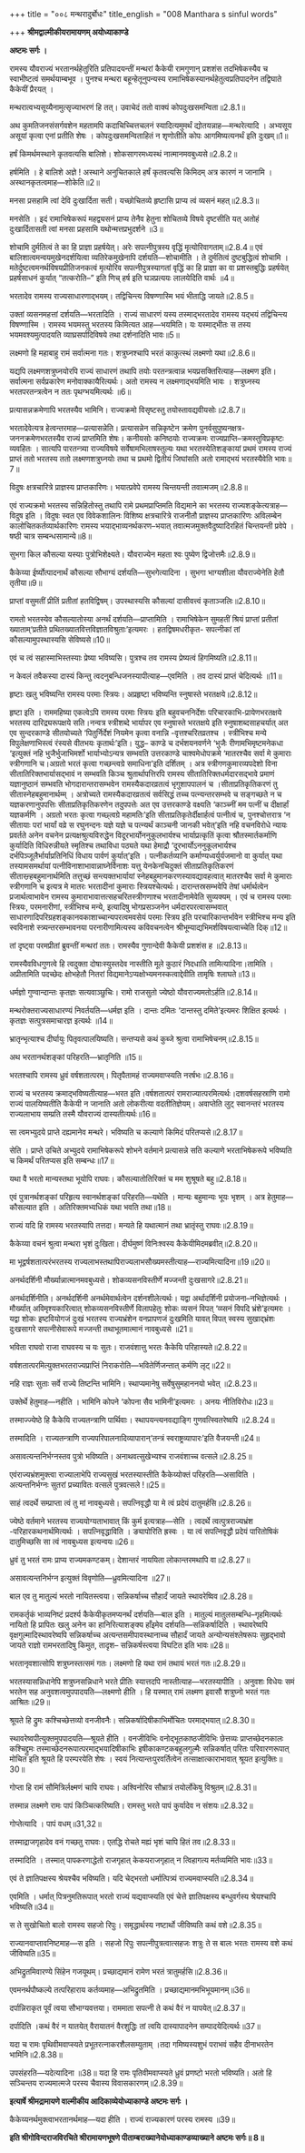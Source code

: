 +++
title = "००८ मन्थरादुर्बोधः"
title_english = "008 Manthara s sinful words"

+++
**श्रीमद्वाल्मीकीयरामायणम् अयोध्याकाण्डे**

**अष्टमः सर्गः ।**

 रामस्य यौवराज्यं भरतानर्थहेतुरिति प्रतिपादयन्तीं मन्थरां कैकेयी रामगुणान् प्रशशंस तदभिषेकस्यैव च स्वाभीष्टत्वं समर्थयाम्बभूव । पुनश्च मन्थरा बहून्हेतूनुपन्यस्य रामाभिषेकस्यानर्थहेतुत्वप्रतिपादनेन तद्विघाते कैकेयीं प्रैरयत् ।

मन्थरात्वभ्यसूय्यैनामुत्सृज्याभरणं हि तत्। उवाचेदं ततो वाक्यं कोपदुःखसमन्विता॥2.8.1॥

अथ कुमतिजनसंसर्गवशेन महतामपि कदाचिच्चित्तचलनं स्यादित्यमुमर्थं द्योतयन्नाह—मन्थरेत्यादि । अभ्यसूय असूयां कृत्वा एनां प्रतीति शेषः । कोपदुःखसमन्विताहितं न शृणोतीति कोपः आगमिष्यत्यनर्थं इति दुःखम्॥1॥

हर्षं किमर्थमस्थाने कृतवत्यसि बालिशे। शोकसागरमध्यस्थं नात्मानमवबुध्यसे॥2.8.2॥

हर्षमिति । हे बालिशे अज्ञे ! अस्थाने अनुचितकाले हर्षं कृतवत्यसि किमिदम् अत्र कारणं न जानामि । अस्थानकृतत्वमाह—शोकेति॥2॥

मनसा प्रसहामि त्वां देवि दुःखार्दिता सती। यच्छोचितव्ये हृष्टासि प्राप्य त्वं व्यसनं महत्॥2.8.3॥

मनसेति । इदं रामाभिषेकरूपं महद्व्यसनं प्राप्य तेनैव हेतुना शोचितव्ये विषये दृष्टसीति यत् अतोहं दुःखार्दितासती त्वां मनसा प्रहसामि यथोन्मत्तप्रभुदर्शने ॥3॥

शोचामि दुर्मतित्वं ते का हि प्राज्ञा प्रहर्षयेत्। अरेः सपत्नीपुत्रस्य वृद्धिं मृत्योरिवागताम्॥2.8.4॥ एवं बालिशात्वमन्वयमुखेनदर्शयित्वा व्यतिरेकमुखेनापि दर्शयति—शोचामीति । ते दुर्मतित्वं दुष्टबुद्धित्वं शोचामि । मतेर्दुष्टत्वमनर्थविषयप्रीतिजनकत्वं मृत्योरिव सपत्नीपुत्रस्यागतां वृद्धिं का हि प्राज्ञा का वा प्रशस्तबुद्धिः प्रहर्षयेत् प्रहर्षसाधनं कुर्यात् “तत्करोति–” इति णिच् हर्ष इति घञप्रत्ययः लालयेदिति वार्थः ॥4॥

भरतादेव रामस्य राज्यसाधारणाद्भयम्। तद्विचिन्त्य विषण्णास्मि भयं भीताद्धि जायते॥2.8.5॥

उक्तां व्यसनमहत्तां दर्शयति—भरतादिति । राज्यं साधारणं यस्य तस्माद्भरतादेव रामस्य यद्भयं तद्विचिन्त्य विषण्णास्मि । रामस्य भयमस्तु भरतस्य किमित्यत आह—भयमिति। यः यस्माद्भीतः स तस्य भयमवश्यमुत्पादयति व्याघ्रसर्पादिविषये तथा दर्शनादिति भावः॥5॥

लक्ष्मणो हि महाबाहु रामं सर्वात्मना गतः। शत्रुघ्नश्चापि भरतं काकुत्स्थं लक्ष्मणो यथा॥2.8.6॥

यद्यपि लक्ष्मणशत्रुघ्नयोरपि राज्यं साधारणं तथापि तयोः परतन्त्रत्वान्न भयप्रसक्तिरित्याह—लक्ष्मण इति। सर्वात्मना सर्वप्रकारेण मनोवाक्कायैरित्यर्थः। अतो रामस्य न लक्ष्मणाद्भयमिति भावः । शत्रुघ्नस्य भरतपरतन्त्रत्वेन न ततः पृथग्भयमित्यर्थः ॥6॥

प्रत्यासन्नक्रमेणापि भरतस्यैव भामिनि। राज्यक्रमो विसृष्टस्तु तयोस्तावद्यवीयसोः॥2.8.7॥

भरतादेवेत्यत्र हेत्वन्तरमाह—प्रत्यासन्नेति। प्रत्यासन्नेन सन्निकृष्टेन क्रमेण पुनर्वसुपुष्यनक्षत्र- जननक्रमेणभरतस्यैव राज्यं प्राप्तमिति शेषः। कनीयसोः कनिष्ठयोः राज्यक्रमः राज्यप्राप्ति–क्रमस्तुविप्रकृष्टः व्यवहितः । सात्यपि पारतन्त्र्या राज्यविषये सर्वेषामभिलाषस्तुल्यः यथा भरतस्येतिशङ्कायां प्रथमं रामस्य राज्यं प्राप्तं ततो भरतस्य ततो लक्ष्मणशत्रुघ्नयोः तथा च प्रथमो द्वितीयं जिघांसति अतो रामाद्भयं भरतस्यैवेति भावः॥7॥

विदुषः क्षत्रचारित्रे प्राज्ञस्य प्राप्तकारिणः। भयात्प्रवेपे रामस्य चिन्तयन्ती तवात्मजम्॥2.8.8॥

एवं राज्यक्रमो भरतस्य सन्निहितोस्तु तथापि रामे प्रथमप्राप्तिमति विद्यमाने का भरतस्य राज्यशङ्केत्यत्राह—विदुष इति । विदुषः स्वत एव विवेकशालिनः विशिष्य क्षत्रचारित्रे राजनीतौ प्राज्ञस्य प्राप्तकारिणः अविलम्बेन कालोचितकर्तव्यार्थकारिणः रामस्य भयाद्भाव्यनर्थकरण–भयात् तवात्मजमुक्तवैदुष्यादिरहितं चिन्तयन्ती प्रवेपे । षष्ठी चात्र सम्बन्धसामान्ये॥8॥

सुभगा किल कौसल्या यस्याः पुत्रोभिशेक्ष्यते। यौवराज्येन महता श्वः पुष्येण द्विजोत्तमैः॥2.8.9॥

कैकेय्या ईर्ष्योत्पादनार्थं कौसल्या सौभाग्यं दर्शयति—सुभगेत्यादिना । सुभगा भाग्यशीला यौवराज्येनेति हेतौ तृतीया॥9॥

प्राप्तां वसुमतीं प्रीतिं प्रतीतां हतविद्विषम्। उपस्थास्यसि कौसल्यां दासीवत्त्वं कृताञ्जलिः॥2.8.10॥

रामतो भरतस्येव कौसल्यातोस्या अनर्थं दर्शयति—प्राप्तामिति । रामाभिषेकेन सुमहतीं श्रियं प्राप्तां प्रतीतां ख्याताम्‘प्रतीते प्रथितख्यातवित्तविज्ञातविश्रुताः’इत्यमरः । हतद्विषमधरीकृत- सपत्नीकां तां कौसल्यामुपस्थास्यसि सेविष्यसे॥10॥

एवं च त्वं सहास्माभिस्तस्याः प्रेष्या भविष्यसि। पुत्रश्च तव रामस्य प्रेष्यत्वं हिगमिष्यति॥2.8.11॥

न केवलं तवैकस्या दास्यं किन्तु त्वदनुबन्धिजनस्यापीत्याह—एवमिति । तव दास्यं प्राप्तं चेदित्यर्थः ॥11॥

हृष्टाः खलु भविष्यन्ति रामस्य परमाः स्त्रियः। अप्रहृष्टा भविष्यन्ति स्नुषास्ते भरतक्षये॥2.8.12॥

हृष्टा इति । राममहिष्या एकत्वेऽपि रामस्य परमाः स्त्रियः इति बहुवचननिर्देशः परिचारकाभि-प्रायेणभरतक्षये भरतस्य दारिद्र्यरूपक्षये सति।नन्वत्र स्त्रीशब्दे भार्यापर एव स्नुषास्ते भरतक्षये इति स्नुषाशब्दसाहचर्यात् अत एव सुन्दरकाण्डे सीतयोच्यते ‘पितुर्निर्देशं नियमेन कृत्वा वनान्नि -वृत्तश्चरितव्रतश्च । स्त्रीभिश्च मन्ये विपुलेक्षणाभिस्त्वं रंस्यसे वीतभयः कृतार्थः’इति। युद्ध– काण्डे च दर्भशयनवर्णने ‘भुजैः रीणामभिमृष्टमनेकधा ‘इत्युक्तं नहि भुजैर्भुजाभिमर्शो भार्याभ्योऽन्यत्र सम्भवति उत्तरकाण्डे चाश्वमेधोपक्रमे ‘मातरश्चैव सर्वा मे कुमाराः स्त्रीगणानि च।अग्रतो भरतं कृत्वा गच्छन्त्वग्रे समाधिना’इति दर्शितम् । अत्र स्त्रीगणकुमारव्यपदेशो विना सीतातिरिक्तभार्यासद्भावं न सम्भवति किञ्च श्रुतार्थापत्तिरपि रामस्य सीतातिरिक्तधर्मदारसद्भावे प्रमाणं यज्ञानुष्ठानं सम्भवति भोगदारान्तरासम्भवेन रामस्यैकदारव्रतत्वं भृगुशापपालनं च ।सीताप्रतिकृतिकरणं तु सीतास्नेहबहुमानार्थम्म् । अत्रोच्यते रामस्यैकदारव्रतत्वं सर्वसिद्धं तच्च पत्न्यन्तरसम्भवे च सङ्गच्छते न च यज्ञकरणानुपपत्तिः सीताप्रतिकृतिकरणेन तदुपपत्तेः अत एव उत्तरकाण्डे वक्ष्यति ‘काञ्च्नीं मम पत्नीं च दीक्षार्हां यज्ञकर्मणि । अग्रतो भरतः कृत्वा गच्छ्त्वग्रे महामतिः’इति सीताप्रतिकृतेर्दीक्षार्हत्वं पत्नीत्वं च, पुनश्चोत्तरात्र ‘न सीतायाः परां भार्यां वव्रे स रघुनन्दनः यज्ञे यज्ञे च पत्न्यर्थं काञ्चनी जानकी भवेत्’इति नहि वचनविरोधे न्यायः प्रवर्तते अनेन वचनेन प्रत्यक्षश्रुत्यविरुद्धेन विदूरभार्योननुकूलभार्यश्च भार्याप्रत्कृतिं कृत्वा श्रौतस्मार्तकर्माणि कुर्यादिति विधिरुन्नीयते स्मृतिश्च तथाविधा पठ्यते यथा हेमाद्रौ ‘दूरभार्योऽननुकूलभार्यश्च दर्भपिञ्जूलैर्भार्याप्रतिनिधिं विधाय पार्वणं कुर्यात्’इति । पत्नीकर्तव्यानि कर्माण्यध्वर्युर्यजमानो वा कुर्यात् यथा तस्यामसमर्थायां पत्नीविनाशाभावान्नाघ्नेर्विनाशः यत्तु येनकेनचिदुक्तं सीताप्रतिकृतिकरणं सीतास्न्र्हबहुमानार्थमिति तत्तुच्छं सन्त्यक्तभार्यायां स्नेहबहुमानकरणस्यावद्यावहत्वात् मातरश्चैव सर्वा मे कुमाराः स्त्रीगणानि च इत्यत्र मे मातरः भरतादीनां कुमाराः स्त्रियश्चेत्यर्थः। दारान्तस्रसम्भवेपि तेषां धर्मार्थत्वेन प्रजार्थत्वाभावेन रामस्य कुमाराभावात्तत्सहचरितस्त्रीगणाश्च भरतादीनामेवेति सुव्यक्यम् । एवं च रामस्य परमाः स्त्रियः, परमनारीणां, स्त्रीभिश्च मन्ये, इत्यादिषु भोगप्रसञ्जनेन धर्मदारपरत्वासम्भवात् साधारणादिपरिग्रहशङ्कानवकाशाच्चान्यपरत्वमवसेयं परमाः स्त्रिय इति परचारिकान्तर्भावेन स्त्रीभिश्च मन्य इति स्वविनाशे स्त्र्यन्तरसम्भावनया परनारीणामित्यस्य कविवचनत्वेन श्रीभूम्याद्यभिमर्शविषयत्वाच्चेति दिक्॥12॥

तां दृष्ट्वा परमप्रीतां ब्रुवन्तीं मन्थरां ततः। रामस्यैव गुणान्देवी कैकेयी प्रशशंस ह ॥2.8.13॥

रामस्यैवविधगुणत्वे हि त्वदुक्ता दोषाःस्युस्तदेव नास्तीति मूले कुठारं निदधाति तामित्यादिना।तामिति । अप्रीतामिति पदच्छेदः क्षोभहेतौ नितरां विद्यमानेऽप्यक्षोभ्यमनस्कत्वाद्देवीति तामृषिः श्लाघते॥13॥

धर्मज्ञो गुण्वान्दान्तः कृतज्ञः सत्यवाञ्छुचिः। रामो राजसुतो ज्येष्ठो यौवराज्यमतोऽर्हति॥2.8.14॥

मन्थरोक्तराज्यसाधारण्यं निवर्तयति—धर्मज्ञ इति । दान्तः दमितः ‘दान्तस्तु दमिते’इत्यमरः शिक्षित इत्यर्थः । कृतज्ञः सत्पुत्रसमाचारज्ञ इत्यर्थः ॥14॥

भ्रातृन्भृत्याश्च दीर्घायुः पितृवत्पालयिष्यति। सन्तप्यसे कथं कुब्जे श्रुत्वा रामाभिषेचनम्॥2.8.15॥

अथ भरतानर्थशङ्कां परिहरति—भ्रातृनिति ॥15॥

भरतश्चापि रामस्य ध्रुवं वर्षशतात्परम्। पितृपैतामहं राज्यमवाप्स्यति नरर्षभः॥2.8.16॥

राज्यं च भरतस्य क्रमाद्भविष्यतीत्याह—भरत इति।वर्षशतात्परं रामराज्यात्परमित्यर्थः।दशवर्षसहस्राणि रामो राज्यं पालयिष्यतीति कैकेयी न जानाति अतो लोकरीत्या वदतीतिज्ञेयम्। अवाप्तेति लुट् स्वानन्तरं भरतस्य राज्यलाभाय सम्प्रति तस्मै यौवराज्यं दास्यतीत्यर्थः॥16॥

सा त्वमभ्युदये प्राप्ते दह्यमानेव मन्थरे। भविष्यति च कल्याणे किमिदं परितप्यसे॥2.8.17॥

सेति । प्राप्ते उचिते अभ्युदये रामाभिषेकरूपे शोभने वर्तमाने प्रत्यासन्ने सति कल्याणे भरताभिषेकरूपे भविष्यति च किमर्थं परितप्यस इति सम्बन्धः॥17॥

यथा वै भरतो मान्यस्तथा भूयोपि राघवः। कौसल्यातोतिरिक्तं च मम शुश्रूषते बहु॥2.8.18॥

एवं पुत्रानर्थशङ्कां परिहृत्य स्वानर्थशङ्कां परिहरति—यथेति । मान्यः बहुमान्यः भूयः भृशम् । अत्र हेतुमाह—कौसल्यात इति । अतिरिक्तमभ्यधिकं यथा भवति तथा॥18॥

राज्यं यदि हि रामस्य भरतस्यापि तत्तदा। मन्यते हि यथात्मानं तथा भ्रातृंस्तु राघवः॥2.8.19॥

कैकेय्या वचनं श्रुत्वा मन्थरा भृशं दुःखिता। दीर्घमुष्णं विनिःश्वस्य कैकेयीमिदमब्रवीत्॥2.8.20॥

मा भूद्वर्षशतात्परंभरतस्य राज्यलाभस्तथापिराज्यलाभसौख्यमस्तीत्याह—राज्यमित्यादिना॥19॥20॥

अनर्थदर्शिनी मौर्ख्यान्नात्मानमवबुध्यसे। शोकव्यसनविस्तीर्णे मज्जन्ती दुःखसागरे॥2.8.21॥

अनर्थदर्शिनीति। अनर्थदर्शिनी अनर्थमेवार्थत्वेन दर्शनशीलेत्यर्थः। यद्वा अर्थादर्शिनी प्रयोजना–नभिज्ञेत्यर्थः । मौर्ख्यात् अविमृश्यकारित्वात् शोकव्यसनविस्तीर्णे विलापहेतुः शोकः व्यसनं विपत् ‘व्य्सनं विपदि भ्रंशे’इत्यमरः । यद्वा शोकः इष्टवियोगजं दुःखं भरतस्य राज्यभ्रंशेन वनप्रापणजं दुःखमिति यावत् विपत् स्वस्य सुखाद्भ्रंशः दुःखसागरे सपत्नीसेवारूपे मज्जन्ती तथाभूतमात्मानं नावबुध्यसे ॥21॥

भविता राघवो राजा राघवस्य च यः सुतः। राजवंशात्तु भरतः कैकेयि परिहास्यते॥2.8.22॥

वर्षशतात्परमित्युक्तभरतराज्यप्राप्तिं निराकरोति—भवितेर्णिजन्तात् कर्मणि लृट्॥22॥

नहि राज्ञः सुताः सर्वे राज्ये तिष्टन्ति भामिनि। स्थाप्यमानेषु सर्वेषुसुमहाननयो भवेत् ॥2.8.23॥

उक्तेर्थे हेतुमाह—नहीति । भामिनि कोपने ‘कोपना सैव भामिनी’इत्यमरः । अनयः नीतिविरोधः॥23॥

तस्माज्ज्येष्ठे हि कैकेयि राज्यतन्त्राणि पार्थिवाः। स्थापयन्त्यनवद्याङ्गि गुणवत्स्वितरेष्वपि ॥2.8.24॥

तस्मादिति । राज्यतन्त्राणि राज्यपरिपालनादिव्यापारान्‘तन्त्रं स्वराष्ट्रव्यापारः’इति वैजयन्ती॥24॥

असावत्यन्तनिर्भग्नस्तव पुत्रो भविष्यति। अनाथवत्सुखेभ्यश्च राजवंशाच्च वत्सले॥2.8.25॥

एवंराज्यभ्रंशमुक्त्वा राज्यालाभेपि राज्यसुखं भरतस्यास्तीति कैकेय्योक्तं परिहरति—असाविति । अत्यन्तनिर्भग्नः सुतरां प्रच्यावितः वत्सले पुत्रवत्सले !॥25॥

साहं त्वदर्थे सम्प्राप्ता त्वं तु मां नावबुध्यसे। सपत्निवृद्धौ या मे त्वं प्रदेयं दातुमर्हसि॥2.8.26॥

ज्येष्ठे वर्तमाने भरतस्य राज्ययोग्यताभावात् किं कुर्म इत्यत्राह—सेति । त्वदर्थे त्वत्पुत्रराज्यभ्रंश -परिहारकथनार्थमित्यर्थः । सपत्निवृद्धाविति । ङ्यापोरिति ह्रस्वः । या त्वं सपत्निवृद्धौ प्रदेयं पारितोषिकं दातुमिच्छसि सा त्वं नावबुध्यस इत्यन्वयः॥26॥

ध्रुवं तु भरतं रामः प्राप्य राज्यमकण्टकम्। देशान्तरं नाययिता लोकान्तरमथापि वा॥2.8.27॥

असावत्यन्तनिर्भग्न इत्युक्तं विवृणोति—ध्रुवमित्यादिना ॥27॥

बाल एव तु मातुल्यं भरतो नायितस्त्वया। सन्निकर्षाच्च सौहार्दं जायते स्थावरेष्विव॥2.8.28॥

रामकर्तृकं भाव्यनिष्टं प्रदर्श्य कैकेयीकृतमप्यनर्थं दर्शयति—बाल इति । मातुल्यं मातुलसम्बन्धि–गृहमित्यर्थः नायितो हि प्रापितः खलु अनेन का हानिरित्याशङ्क्य हाँइमेव दर्शयति—सन्निकर्षादिति । स्थावरेष्वपि वृक्षगुल्मादिस्थावरेष्वपि सन्निकर्षाच्च अत्यन्तसमीपावस्थानाच्च सौहार्दं जायते अन्योन्यसंश्लेषरूपः सुहृद्भावो जायते राज्ञो रामभरतादिषु किमुत, तादृश– सन्निकर्षस्त्वया विघटित इति भावः॥28॥

भरतानृवशात्सोपि शत्रुघ्नस्तत्समं गतः। लक्ष्मणो हि यथा रामं तथायं भरतं गतः॥2.8.29॥

भरतस्यासन्निधानेपि शत्रुघ्नसन्निधाने भरते प्रीतिः स्यात्तदपि नास्तीत्याह—भरतस्यापीति । अनुवशः विधेयः समं भरतेन सह अनुवशत्वमुपपादयति—लक्ष्मणो हीति । हि यस्मात् रामं लक्ष्मण इवासौ शत्रुघ्नो भरतं गतः आश्रितः॥29॥

श्रूयते हि द्रुमः कश्चिच्छेत्तव्यो वनजीवनैः। सन्निकर्षादिषीकाभिर्मोचितः परमाद्भयात्॥2.8.30॥

स्थावरेष्वपीत्युक्तमुपपादयति—श्रूयते हीति । वनजीविभिः वनोद्भूतकाष्ठजीविभिः छेत्तव्यः प्राप्तच्छेदनकालः कश्चिद्द्रुमः तस्माच्छेदनरूपात्परमाद्भयादिषीकाभिः इषीकाकण्टकबहुलगुल्मैः सन्निकर्षात् परितः परिवारणरूपात् मोचित इति श्रूयते हि परम्परयेति शेषः । स्वयं नित्यान्तःपुरवर्तित्वेन तत्साक्षात्काराभावात् श्रूयत इत्युक्तिः॥30॥

गोप्ता हि रामं सौमित्रिर्लक्ष्मणं चापि राघवः। अश्विनोरिव सौभ्रात्रं तयोर्लोकेषु विश्रुतम्॥2.8.31॥

तस्मान्न लक्ष्मणे रामः पापं किञ्चित्करिष्यति। रामस्तु भरते पापं कुर्यादेव न संशयः॥2.8.32॥

गोप्तेत्यादि । पापं वधम्॥31,32॥

तस्माद्राजगृहादेव वनं गच्छतु राघवः। एतद्धि रोचते मह्यं भृशं चापि हितं तव॥2.8.33॥

तस्मादिति । तस्मात् पापकरणाद्धेतो राजगृहात् केकयराजगृहात् न त्विहागत्य मर्तव्यमिति भावः॥33॥

एवं ते ज्ञातिपक्षस्य श्रेयश्चैव भविष्यति। यदि चेद्भरतो धर्मात्पित्र्यं राज्यमवाप्स्यति॥2.8.34॥

एवमिति । धर्मात् पित्रनुमतिरूपात् भरतो राज्यं यद्यवाप्स्यति एवं चेत्ते ज्ञातिपक्षस्य बन्धुवर्गस्य श्रेयश्चापि भविष्यति॥34॥

स ते सुखोचितो बालो रामस्य सहजो रिपुः। समृद्धार्थस्य नष्टार्थो जीविष्यति कथं वशे॥2.8.35॥

राज्यानवाप्तावनिष्टमाह—स इति । सहजो रिपुः सपत्नीपुत्रत्वात्सहजः शत्रुः ते स बालः भरतः रामस्य वशे कथं जीविष्यति॥35॥

अभिद्रुतमिवारण्ये सिंहेन गजयूथम्। प्रच्छाद्यमानं रामेण भरतं त्रातुमर्हसि॥2.8.36॥

एवमनर्थपौष्कल्ये तत्परिहाराय कर्तव्यमाह—अभिद्रुतमिति । प्रच्छाद्यमानमभिभूयमानम्॥36॥

दर्पान्निराकृत पूर्वं त्वया सौभाग्यवत्तया। राममाता सपत्नी ते कथं वैरं न यापयेत्॥2.8.37॥

दर्पादिति ।कथं वैरं न यातयेत् वैरायातनं वैरशुद्धिः तां त्वयि दास्यापादनेन सम्पादयेदित्यर्थः॥37॥

यदा च रामः पृथिवीमवाप्स्यते प्रभूतरत्नाकरशैलसम्युताम् ।तदा गमिष्यस्यशुभं पराभवं सहैव दीनाभरतेन भामिनि॥2.8.38॥

उपसंहरति—यदेत्यादिना ॥38॥ यदा हि रामः पृतिवीमवाप्स्यते ध्रुवं प्रणष्टो भरतो भविष्यति।
अतो हि सञ्चिन्तय राज्यमात्मजे परस्य चैवास्य विवासकारणम्॥2.8.39॥

**इत्यार्षे श्रीमद्रामायणे वाल्मीकीय आदिकाव्येयोध्याकाण्डे अष्टमः सर्गः ।**

कैकेय्यनर्थमुक्त्वाभरतानर्थमाह—यदा हीति । राज्यं राज्यकारणं परस्य रामस्य ॥39॥

**इति श्रीगोविन्दराजविरचिते श्रीरामायणभूषणे पीताम्बराख्यानेयोध्याकाण्डव्याख्याने अष्टमः सर्गः॥ 8॥**
